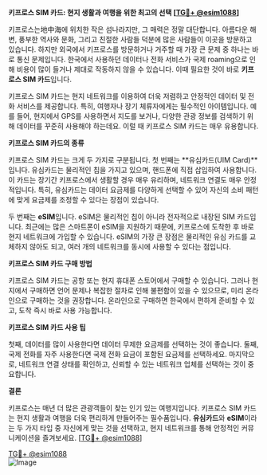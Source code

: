 **키프로스 SIM 카드: 현지 생활과 여행을 위한 최고의 선택 [[TG💪+ @esim1088](https://t.me/s/esim1088)]**

키프로스는地中海에 위치한 작은 섬나라지만, 그 매력은 정말 대단합니다. 아름다운 해변, 풍부한 역사와 문화, 그리고 친절한 사람들 덕분에 많은 사람들이 이곳을 방문하고 있습니다. 하지만 외국에서 키프로스를 방문하거나 거주할 때 가장 큰 문제 중 하나는 바로 통신 문제입니다. 한국에서 사용하던 데이터나 전화 서비스가 국제 roaming으로 인해 비용이 많이 들거나 제대로 작동하지 않을 수 있습니다. 이때 필요한 것이 바로 **키프로스 SIM 카드**입니다.

키프로스 SIM 카드는 현지 네트워크를 이용하여 더욱 저렴하고 안정적인 데이터 및 전화 서비스를 제공합니다. 특히, 여행자나 장기 체류자에게는 필수적인 아이템입니다. 예를 들어, 현지에서 GPS를 사용하면서 지도를 보거나, 다양한 관광 정보를 검색하기 위해 데이터를 꾸준히 사용해야 하는데요. 이럴 때 키프로스 SIM 카드는 매우 유용합니다.

**키프로스 SIM 카드의 종류**

키프로스 SIM 카드는 크게 두 가지로 구분됩니다. 첫 번째는 **유심카드(UIM Card)**입니다. 유심카드는 물리적인 칩을 가지고 있으며, 핸드폰에 직접 삽입하여 사용합니다. 이 카드는 장기간 키프로스에서 생활할 경우 매우 유리하며, 네트워크 연결도 매우 안정적입니다. 특히, 유심카드는 데이터 요금제를 다양하게 선택할 수 있어 자신의 소비 패턴에 맞게 요금제를 조정할 수 있다는 장점이 있습니다.

두 번째는 **eSIM**입니다. eSIM은 물리적인 칩이 아니라 전자적으로 내장된 SIM 카드입니다. 최근에는 많은 스마트폰이 eSIM을 지원하기 때문에, 키프로스에 도착한 후 바로 현지 네트워크에 가입할 수 있습니다. eSIM의 가장 큰 장점은 물리적인 유심 카드를 교체하지 않아도 되고, 여러 개의 네트워크를 동시에 사용할 수 있다는 점입니다.

**키프로스 SIM 카드 구매 방법**

키프로스 SIM 카드는 공항 또는 현지 휴대폰 스토어에서 구매할 수 있습니다. 그러나 현지에서 구매하면 언어 문제나 복잡한 절차로 인해 불편함이 있을 수 있으므로, 미리 온라인으로 구매하는 것을 권장합니다. 온라인으로 구매하면 한국에서 편하게 준비할 수 있고, 도착 즉시 바로 사용 가능합니다.

**키프로스 SIM 카드 사용 팁**

첫째, 데이터를 많이 사용한다면 데이터 무제한 요금제를 선택하는 것이 좋습니다. 둘째, 국제 전화를 자주 사용한다면 국제 전화 요금이 포함된 요금제를 선택하세요. 마지막으로, 네트워크 연결 상태를 확인하고, 신뢰할 수 있는 네트워크 업체를 선택하는 것이 중요합니다.

**결론**

키프로스는 매년 더 많은 관광객들이 찾는 인기 있는 여행지입니다. 키프로스 SIM 카드는 현지 생활과 여행을 더욱 편리하게 만들어주는 필수품입니다. **유심카드**와 **eSIM**이라는 두 가지 타입 중 자신에게 맞는 것을 선택하고, 현지 네트워크를 통해 안정적인 커뮤니케이션을 즐겨보세요. [[TG💪+ @esim1088](https://t.me/s/esim1088)]

[TG💪+ @esim1088](https://t.me/s/esim1088)  
![Image](https://i.postimg.cc/Y0z9fWf4/image.png)